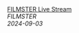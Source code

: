 <!--2024-09-03 23:37:13-->
<div class="yb">
  <a class="nodecor" href="/posts.html?filmy/filmster_live_stream">
    <img class="preview" data-videoid="RT4ZXGBPRGA" src="https://i3.ytimg.com/vi/RT4ZXGBPRGA/hqdefault.jpg" align="middle" alt="">
  </a>
  <div class="inlbl text">
    <a class="nodecor" href="/posts.html?filmy/filmster_live_stream">FILMSTER Live Stream</a><br>
    <i class="smaller2">FILMSTER</i><br>
    <i class="smaller3">2024-09-03</i>
  </div>
</div>
